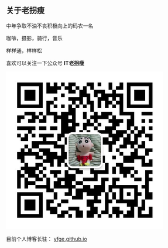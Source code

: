 
## 关于老拐瘦

中年争取不油不丧积极向上的码农一名

咖啡，摄影，骑行，音乐

样样通，样样松

喜欢可以关注一下公众号 **IT老拐瘦**

![IT老拐瘦](/assets/jpeg/qrcode_for_gh_c483710b02f0_430.jpg)

目前个人博客长驻： [yfge.github.io](https://yfge.github.io)